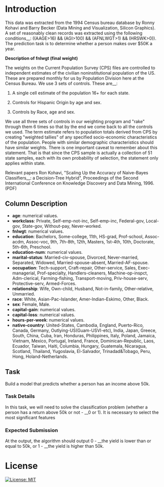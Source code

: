 # Introduction

This data was extracted from the 1994 Census bureau database by Ronny Kohavi and Barry Becker (Data Mining and Visualization, Silicon Graphics). A set of reasonably clean records was extracted using the following conditions__: ((AAGE>16) && (AGI>100) && (AFNLWGT>1) && (HRSWK>0)). The prediction task is to determine whether a person makes over $50K a year.

__Description of fnlwgt (final weight)__ 

The weights on the Current Population Survey (CPS) files are controlled to independent estimates of the civilian noninstitutional population of the US. These are prepared monthly for us by Population Division here at the Census Bureau. We use 3 sets of controls. These are__:

1. A single cell estimate of the population 16+ for each state.

2. Controls for Hispanic Origin by age and sex.

3. Controls by Race, age and sex.

We use all three sets of controls in our weighting program and "rake" through them 6 times so that by the end we come back to all the controls we used. The term estimate refers to population totals derived from CPS by creating "weighted tallies" of any specified socio-economic characteristics of the population. People with similar demographic characteristics should have similar weights. There is one important caveat to remember about this statement. That is that since the CPS sample is actually a collection of 51 state samples, each with its own probability of selection, the statement only applies within state.

Relevant papers
Ron Kohavi, "Scaling Up the Accuracy of Naive-Bayes Classifiers__: a Decision-Tree Hybrid", Proceedings of the Second International Conference on Knowledge Discovery and Data Mining, 1996. (PDF)

## Column Description

- ____age____: numerical values.
- ____workclass____: Private, Self-emp-not-inc, Self-emp-inc, Federal-gov, Local-gov, State-gov, Without-pay, Never-worked. 
- __fnlwgt__: numerical values.
- __education__: Bachelors, Some-college, 11th, HS-grad, Prof-school, Assoc-acdm, Assoc-voc, 9th, 7th-8th, 12th, Masters, 1st-4th, 10th, Doctorate, 5th-6th, Preschool. 
- __education-num__: numerical values.
- __marital-status__: Married-civ-spouse, Divorced, Never-married, Separated, Widowed, Married-spouse-absent, Married-AF-spouse.
- __occupation__: Tech-support, Craft-repair, Other-service, Sales, Exec-managerial, Prof-specialty, Handlers-cleaners, Machine-op-inspct, Adm-clerical, Farming-fishing, Transport-moving, Priv-house-serv, Protective-serv, Armed-Forces.
- __relationship__: Wife, Own-child, Husband, Not-in-family, Other-relative, Unmarried.
- __race__: White, Asian-Pac-Islander, Amer-Indian-Eskimo, Other, Black.
- __sex__: Female, Male.
- __capital-gain__: numerical values.
- __capital-loss__: numerical values.
- __hours-per-week__: numerical values.
- __native-country__: United-States, Cambodia, England, Puerto-Rico, Canada, Germany, Outlying-US(Guam-USVI-etc), India, Japan, Greece, South, China, Cuba, Iran, Honduras, Philippines, Italy, Poland, Jamaica, Vietnam, Mexico, Portugal, Ireland, France, Dominican-Republic, Laos, Ecuador, Taiwan, Haiti, Columbia, Hungary, Guatemala, Nicaragua, Scotland, Thailand, Yugoslavia, El-Salvador, Trinadad&Tobago, Peru, Hong, Holand-Netherlands.

## Task

Build a model that predicts whether a person has an income above 50k.

### Task Details
In this task, we will need to solve the classification problem (whether a person has a return above 50k or not - __0 or 1). It is necessary to select the most significant features

### Expected Submission
At the output, the algorithm should output 0 - __the yield is lower than or equal to 50k, or 1 - __the yield is higher than 50k.

# License

[![License: MIT](https://img.shields.io/badge/License-MIT-yellow.svg)](https://opensource.org/licenses/MIT)
